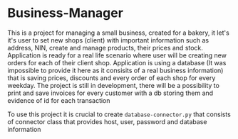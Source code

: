 # Business-Manager
This is a project for managing a small business, created for a bakery, it let's it's user to set new shops (client) with important information such as address, NIN, create and manage products, their prices and stock. Application is ready for a real life scenario where user will be creating new orders for each of their client shop. Application is using a database (It was impossible to provide it here as it consisits of a real business information) that is saving prices, discounts and every order of each shop for every weekday. The project is still in development, there will be a possibility to print and save invoices for every customer with a db storing them and evidence of id for each transaction

To use this project it is crucial to create `database-connector.py` that consists of connector class that provides host, user, password and database information
